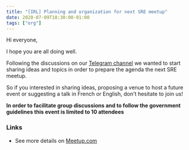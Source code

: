 ```yaml
---
title: "[IRL] Planning and organization for next SRE meetup"
date: 2020-07-09T18:30:00-01:00
tags: ["org"]
---
```

Hi everyone,

I hope you are all doing well.

Following the discussions on our [Telegram channel](https://t.me/+lH1dMlrK0q5hNTk8) we wanted to start sharing ideas and topics in order to prepare the agenda the next SRE meetup.

<!--more-->

So if you interested in sharing ideas, proposing a venue to host a future event or suggesting a talk in French or English, don't hesitate to join us!

**In order to facilitate group discussions and to follow the government guidelines this event is limited to 10 attendees**


### Links

* See more details on [Meetup.com](https://www.meetup.com/Site-Reliability-Engineering-Paris/events/271699685/)
